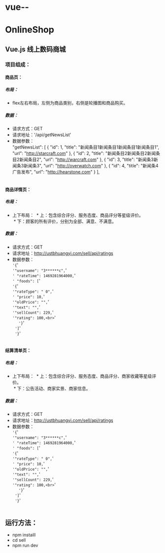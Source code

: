 # vue--
# OnlineShop
## Vue.js 线上数码商城
###  项目组成：
#### 商品页：<br/> 
##### 布局：<br> 
* flex左右布局，左侧为商品类别，右侧是轮播图和商品购买。
##### 数据：<br>
* 请求方式：GET<br>
* 请求地址：'/api/getNewsList'<br/>
* 数据参数：<br/>
"getNewsList": [
    {
      "id": 1,
      "title": "新闻条目1新闻条目1新闻条目1新闻条目1",
      "url": "http://starcraft.com"
    },
    {
      "id": 2,
      "title": "新闻条目2新闻条目2新闻条目2新闻条目2",
      "url": "http://warcraft.com"
    },
    {
      "id": 3,
      "title": "新闻条3新闻条3新闻条3",
      "url": "http://overwatch.com"
    },
    {
      "id": 4,
      "title": "新闻条4广告发布",
      "url": "http://hearstone.com"
    }
  ],<br/> 
#### 商品详情页：
##### 布局：<br> 
* 上下布局：
  * 上：包含综合评分、服务态度、商品评分等星级评价。<br/>
  * 下：顾客的所有评价，分别为全部、满意、不满意。<br/>
##### 数据：<br>
* 请求方式：GET<br>
* 请求地址：http://ustbhuangyi.com/sell/api/ratings<br/>
* 数据参数：<br/>
    `'{`'<br/>
      `'"username": "3******c",`'<br/>
     `' "rateTime": 1469281964000,`'<br/>
     `' "foods": [`'<br/>
        `'{`'<br/>
          `'"rateType": " 0",`'<br/>
         `' "price": 10,`'<br/>
          `'"oldPrice": "",`'<br/>
          `'"text": "",`'<br/>
          `'"sellCount": 229,`'<br/>
          `'"rating": 100,<br>`'<br/>
      `'}`'<br/> 
    `']`'<br/> 
 `'}`'<br/> 
#### 结算清单页：
##### 布局：<br> 
* 上下布局：
  * 上：包含综合评分、服务态度、商品评分、商家收藏等星级评价。<br/>
  * 下：公告活动、商家实景、商家信息。<br/>
##### 数据：<br>
* 请求方式：GET<br>
* 请求地址：http://ustbhuangyi.com/sell/api/ratings<br/>
* 数据参数：<br/>
    `'{`'<br/>
      `'"username": "3******c",`'<br/>
     `' "rateTime": 1469281964000,`'<br/>
     `' "foods": [`'<br/>
        `'{`'<br/>
          `'"rateType": " 0",`'<br/>
         `' "price": 10,`'<br/>
          `'"oldPrice": "",`'<br/>
          `'"text": "",`'<br/>
          `'"sellCount": 229,`'<br/>
          `'"rating": 100,<br>`'<br/>
      `'}`'<br/> 
    `']`'<br/> 
 `'}`'<br/> 

## 运行方法：<br/> 
* npm instaill<br/> 
* cd sell<br/>  
* npm run dev
